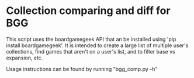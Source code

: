 # Collection comparing and diff for BGG

This script uses the boardgamegeek API that an be installed using 'pip
install boardgamegeek'. It is intended to create a large list of multiple
user's collections, find games that aren't on a user's list, and to filter
base vs expansion, etc.

Usage instructions can be found by running "bgg_comp.py -h"
